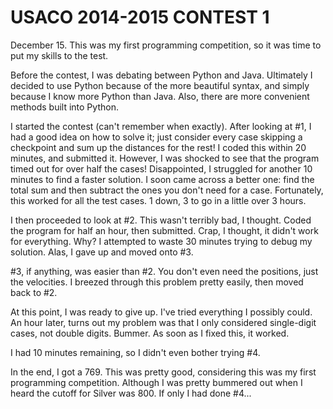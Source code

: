 USACO 2014-2015 CONTEST 1
==

December 15. This was my first programming competition, so it was time to put my skills to the test.

Before the contest, I was debating between Python and Java. Ultimately I decided to use Python because of the more beautiful syntax, and simply because I know more Python than Java. Also, there are more convenient methods built into Python.

I started the contest (can't remember when exactly). After looking at #1, I had a good idea on how to solve it; just consider every case skipping a checkpoint and sum up the distances for the rest! I coded this within 20 minutes, and submitted it. However, I was shocked to see that the program timed out for over half the cases! Disappointed, I struggled for another 10 minutes to find a faster solution. I soon came across a better one: find the total sum and then subtract the ones you don't need for a case. Fortunately, this worked for all the test cases. 1 down, 3 to go in a little over 3 hours.

I then proceeded to look at #2. This wasn't terribly bad, I thought. Coded the program for half an hour, then submitted. Crap, I thought, it didn't work for everything. Why? I attempted to waste 30 minutes trying to debug my solution. Alas, I gave up and moved onto #3.

#3, if anything, was easier than #2. You don't even need the positions, just the velocities. I breezed through this problem pretty easily, then moved back to #2.

At this point, I was ready to give up. I've tried everything I possibly could. An hour later, turns out my problem was that I only considered single-digit cases, not double digits. Bummer. As soon as I fixed this, it worked.

I had 10 minutes remaining, so I didn't even bother trying #4.

In the end, I got a 769. This was pretty good, considering this was my first programming competition. Although I was pretty bummered out when I heard the cutoff for Silver was 800. If only I had done #4...